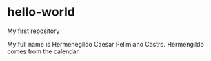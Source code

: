 # hello-world
My first repository

My full name is Hermenegildo Caesar Pelimiano Castro.
Hermengildo comes from the calendar.
